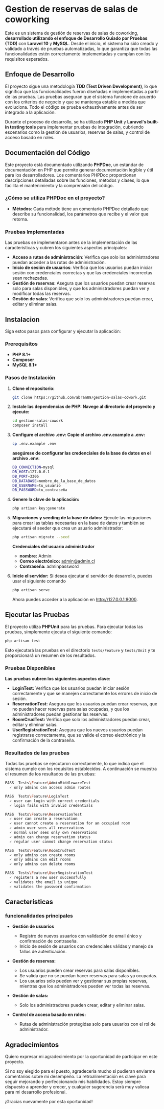 # Gestion de reservas de salas de coworking

Este es un sistema de gestión de reservas de salas de coworking, **desarrollado utilizando el enfoque de Desarrollo Guiado por Pruebas (TDD)** con **Laravel 10** y **MySQL**. Desde el inicio, el sistema ha sido creado y validado a través de pruebas automatizadas, lo que garantiza que todas las funcionalidades estén correctamente implementadas y cumplan con los requisitos esperados.

## Enfoque de Desarrollo

El proyecto sigue una metodología **TDD (Test Driven Development)**, lo que significa que las funcionalidades fueron diseñadas e implementadas a partir de las pruebas. Las pruebas aseguran que el sistema funcione de acuerdo con los criterios de negocio y que se mantenga estable a medida que evoluciona. Todo el código se prueba exhaustivamente antes de ser integrado a la aplicación.

Durante el proceso de desarrollo, se ha utilizado **PHP Unit** y **Laravel's built-in testing tools** para implementar pruebas de integración, cubriendo escenarios como la gestión de usuarios, reservas de salas, y control de acceso basado en roles.

## Documentación del Código

Este proyecto está documentado utilizando **PHPDoc**, un estándar de documentación en PHP que permite generar documentación legible y útil para los desarrolladores. Los comentarios PHPDoc proporcionan descripciones detalladas sobre las funciones, métodos y clases, lo que facilita el mantenimiento y la comprensión del código.

### ¿Cómo se utiliza PHPDoc en el proyecto?

- **Métodos**: Cada método tiene un comentario PHPDoc detallado que describe su funcionalidad, los parámetros que recibe y el valor que retorna.

### Pruebas Implementadas

Las pruebas se implementaron antes de la implementación de las características y cubren los siguientes aspectos principales:

- **Acceso a rutas de administración**: Verifica que solo los administradores puedan acceder a las rutas de administración.
- **Inicio de sesión de usuarios**: Verifica que los usuarios puedan iniciar sesión con credenciales correctas y que las credenciales incorrectas sean rechazadas.
- **Gestión de reservas**: Asegura que los usuarios puedan crear reservas solo para salas disponibles, y que los administradores puedan ver y modificar todas las reservas.
- **Gestión de salas**: Verifica que solo los administradores puedan crear, editar y eliminar salas.

## Instalacion

Siga estos pasos para configurar y ejecutar la aplicación:

### Prerequisitos

- **PHP 8.1+**
- **Composer**
- **MySQL 8.1+**

### Pasos de Instalación
1. **Clone el repositorio**:

   ```bash
   git clone https://github.com/abran89/gestion-salas-cowork.git
   ```

2. **Instale las dependencias de PHP: Navege al directorio del proyecto y ejecute:**

    ```bash
   cd gestion-salas-cowork
   composer install
   ```

3. **Configure el archivo .env: Copie el archivo .env.example a .env:**

    ```bash
   cp .env.example .env
   ```

    **asegúrese de configurar las credenciales de la base de datos en el archivo .env:**

    ```bash
    DB_CONNECTION=mysql
    DB_HOST=127.0.0.1
    DB_PORT=3306
    DB_DATABASE=nombre_de_la_base_de_datos
    DB_USERNAME=tu_usuario
    DB_PASSWORD=tu_contraseña
    ```
4. **Genere la clave de la aplicación:**

    ```bash
    php artisan key:generate
    ```
5. **Migraciones y seeding de la base de datos:**  Ejecute las migraciones para crear las tablas necesarias en la base de datos y también se ejecutará el seeder que crea un usuario administrador:

    ```bash
    php artisan migrate --seed
    ```

    **Credenciales del usuario administrador**

    - **nombre:** Admin
    - **Correo electrónico:** admin@admin.cl
    - **Contraseña:** adminpassword

6. **Inicie el servidor:** Si desea ejecutar el servidor de desarrollo, puedes usar el siguiente comando

    ```bash
    php artisan serve
    ```
    Ahora puedes acceder a la aplicación en http://127.0.0.1:8000.

## Ejecutar las Pruebas
El proyecto utiliza **PHPUnit** para las pruebas. Para ejecutar todas las pruebas, simplemente ejecuta el siguiente comando:

```bash
php artisan test
```

Esto ejecutará las pruebas en el directorio `tests/Feature` y `tests/Unit` y te proporcionará un resumen de los resultados.

### Pruebas Disponibles

**Las pruebas cubren los siguientes aspectos clave:**

- **LoginTest:** Verifica que los usuarios puedan iniciar sesión correctamente y que se manejen correctamente los errores de inicio de sesión.
- **ReservationTest:** Asegura que los usuarios puedan crear reservas, que no puedan hacer reservas para salas ocupadas, y que los administradores puedan gestionar las reservas.
- **RoomCrudTest:** Verifica que solo los administradores puedan crear, editar y eliminar salas.
- **UserRegistrationTest:** Asegura que los nuevos usuarios puedan registrarse correctamente, que se valide el correo electrónico y la confirmación de la contraseña.

### Resultados de las pruebas

Todas las pruebas se ejecutaron correctamente, lo que indica que el sistema cumple con los requisitos establecidos. A continuación se muestra el resumen de los resultados de las pruebas:

```bash
PASS  Tests\Feature\AdminMiddlewareTest
  ✓ only admins can access admin routes                                                                          0.52s

PASS  Tests\Feature\LoginTest
  ✓ user can login with correct credentials                                                                      0.07s
  ✓ login fails with invalid credentials                                                                         0.27s

PASS  Tests\Feature\ReservationTest
  ✓ user can create a reservation                                                                                0.12s
  ✓ user cannot create a reservation for an occupied room                                                        0.12s
  ✓ admin user sees all reservations                                                                             0.10s
  ✓ normal user sees only own reservations                                                                       0.10s
  ✓ admin can change reservation status                                                                          0.10s
  ✓ regular user cannot change reservation status                                                                0.10s

PASS  Tests\Feature\RoomCrudTest
  ✓ only admins can create rooms                                                                                 0.13s
  ✓ only admins can edit rooms                                                                                   0.11s
  ✓ only admins can delete rooms                                                                                 0.11s

PASS  Tests\Feature\UserRegistrationTest
  ✓ registers a new user successfully                                                                            0.11s
  ✓ validates the email is unique                                                                                0.08s
  ✓ validates the password confirmation
```

## Características

### funcionalidades principales

- **Gestión de usuarios**

    - Registro de nuevos usuarios con validación de email único y confirmación de contraseña.
    - Inicio de sesión de usuarios con credenciales válidas y manejo de fallos de autenticación.

- **Gestión de reservas:**

    - Los usuarios pueden crear reservas para salas disponibles.
    - Se valida que no se puedan hacer reservas para salas ya ocupadas.
    - Los usuarios solo pueden ver y gestionar sus propias reservas, mientras que los administradores pueden ver todas las reservas.

- **Gestión de salas:**

    - Solo los administradores pueden crear, editar y eliminar salas.

- **Control de acceso basado en roles:**

    - Rutas de administración protegidas solo para usuarios con el rol de administrador.

## Agradecimientos

Quiero expresar mi agradecimiento por la oportunidad de participar en este proyecto.

Si no soy elegido para el puesto, agradecería mucho si pudieran enviarme comentarios sobre mi desempeño. La retroalimentación es clave para seguir mejorando y perfeccionando mis habilidades. Estoy siempre dispuesto a aprender y crecer, y cualquier sugerencia será muy valiosa para mi desarrollo profesional.

¡Gracias nuevamente por esta oportunidad!
